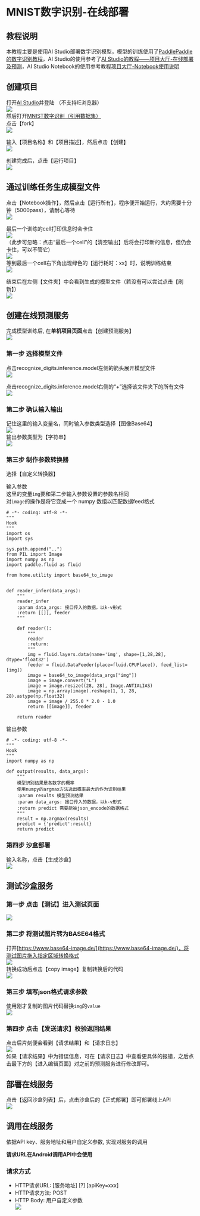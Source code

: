 # MNIST数字识别-在线部署
## 教程说明
本教程主要是使用AI Studio部署数字识别模型，模型的训练使用了[PaddlePaddle的数字识别教程](http://paddlepaddle.org/documentation/docs/zh/1.2/beginners_guide/quick_start/recognize_digits/README.cn.html)，AI Studio的使用参考了[AI Studio的教程——项目大厅-在线部署及预测](http://ai.baidu.com/docs#/AIStudio_Project_Forecast/top)，AI Studio Notebook的使用参考教程[项目大厅-Notebook使用说明](http://ai.baidu.com/docs#/AIStudio_Project_Notebook/top)
<br>

## 创建项目
打开[AI Studio](https://aistudio.baidu.com/aistudio/#/projectoverview)并登陆 （不支持IE浏览器）    
![](img/创建项目1.png)  
然后打开[MNIST数字识别（引用数据集）](https://aistudio.baidu.com/aistudio/#/projectdetail/46183)  
点击【fork】  
![](img/fork项目1.png)  

输入【项目名称】和【项目描述】，然后点击【创建】  
![](img/fork项目2.png)  

创建完成后，点击【运行项目】  
![](img/创建项目2.png)

## 通过训练任务生成模型文件

点击【Notebook操作】，然后点击【运行所有】，程序便开始运行，大约需要十分钟（5000pass），请耐心等待    
![](img/训练模型2.png)  

最后一个训练的cell打印信息时会卡住  
![](img/cell输出卡住.png)  
（此步可忽略：点击“最后一个cell”的【清空输出】后将会打印新的信息，但仍会卡住，可以不管它）  
![](img/清空输出.png)  
等到最后一个cell右下角出现绿色的【运行耗时：xx】时，说明训练结束  
![](img/运行耗时.png) 


结束后在左侧【文件夹】中会看到生成的模型文件（若没有可以尝试点击【刷新】）  
![](img/生成文件.png)  

## 创建在线预测服务
完成模型训练后, 在**单机项目页面**点击【创建预测服务】  
![](img/创建预测服务.png)

### 第一步 选择模型文件
点击recognize_digits.inference.model左侧的箭头展开模型文件  
![](img/选择模型文件1.png)  

点击recognize_digits.inference.model右侧的“+”选择该文件夹下的所有文件  
![](img/选择模型文件2.png)
  
  
### 第二步 确认输入输出
记住这里的输入变量名，同时输入参数类型选择【图像Base64】  
![](img/确认输入.png)   
输出参数类型为【字符串】  
![](img/确认输出.png)  
  
### 第三步 制作参数转换器
选择【自定义转换器】   

输入参数  
这里的变量`img`要和第二步输入参数设置的参数名相同  
对`image`的操作是将它变成一个 numpy 数组以匹配数据feed格式
```
# -*- coding: utf-8 -*-
"""
Hook
"""
import os
import sys

sys.path.append("..")
from PIL import Image
import numpy as np
import paddle.fluid as fluid

from home.utility import base64_to_image


def reader_infer(data_args):
    """
    reader_infer
    :param data_args: 接口传入的数据，以k-v形式
    :return [[]], feeder
    """

    def reader():
        """
        reader
        :return:
        """
        img = fluid.layers.data(name='img', shape=[1,28,28], dtype='float32')
        feeder = fluid.DataFeeder(place=fluid.CPUPlace(), feed_list=[img])
        image = base64_to_image(data_args["img"])
        image = image.convert("L")
        image = image.resize((28, 28), Image.ANTIALIAS)
        image = np.array(image).reshape(1, 1, 28, 28).astype(np.float32)
        image = image / 255.0 * 2.0 - 1.0
        return [[image]], feeder
        
    return reader

```


输出参数
```
# -*- coding: utf-8 -*-
"""
Hook
"""
import numpy as np

def output(results, data_args):
    """
    模型识别结果是各数字的概率
    使用numpy的argmax方法选出概率最大的作为识别结果
    :param results 模型预测结果
    :param data_args: 接口传入的数据，以k-v形式
    :return predict 需要能被json_encode的数据格式
    """
    result = np.argmax(results)
    predict = {'predict':result}
    return predict
```  

### 第四步 沙盒部署
输入名称，点击【生成沙盒】  
![](img/沙盒部署.png)  

## 测试沙盒服务
### 第一步 点击【测试】进入测试页面
![](img/沙盒测试.png)

### 第二步 将测试图片转为BASE64格式
打开[https://www.base64-image.de/](https://www.base64-image.de/)，将测试图片拖入指定区域转换格式  
![](img/图片转BASE64.png)  
转换成功后点击【copy image】复制转换后的代码  
![](img/复制图片.png)  

### 第三步 填写json格式请求参数
使用刚才复制的图片代码替换`img`的`value`  
![](img/填写json.png) 
  
### 第四步 点击【发送请求】校验返回结果
点击后片刻便会看到【请求结果】和【请求日志】  
![](img/请求结果.png)  
如果【请求结果】中为错误信息，可在【请求日志】中查看更具体的报错，之后点击最下方的【进入编辑页面】对之前的预测服务进行修改即可。  

## 部署在线服务
点击【返回沙盒列表】后，点击沙盒后的【正式部署】即可部署线上API  
![](img/正式部署.png)

## 调用在线服务  
依据API key、服务地址和用户自定义参数, 实现对服务的调用

**请求URL在Android调用API中会使用**  
### 请求方式
* HTTP请求URL: [服务地址] [?] [apiKey=xxx]  
* HTTP请求方法: POST  
* HTTP Body: 用户自定义参数  
![](img/正式部署2.png)    
